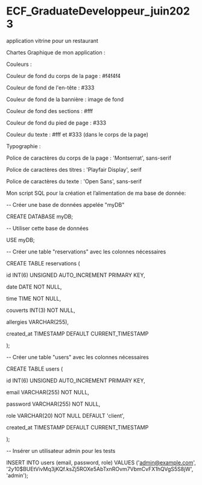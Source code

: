 # ECF_GraduateDeveloppeur_juin2023
application vitrine pour un restaurant

Chartes Graphique de mon application : 

Couleurs : 

Couleur de fond du corps de la page : #f4f4f4 

Couleur de fond de l'en-tête : #333 

Couleur de fond de la bannière : image de fond 

Couleur de fond des sections : #fff 

Couleur de fond du pied de page : #333 

Couleur du texte : #fff et #333 (dans le corps de la page) 

Typographie : 

Police de caractères du corps de la page : 'Montserrat', sans-serif 

Police de caractères des titres : 'Playfair Display', serif 

Police de caractères du texte : 'Open Sans', sans-serif 

 
Mon script SQL pour la création et l’alimentation de ma base de donnée: 

-- Créer une base de données appelée "myDB" 

CREATE DATABASE myDB; 

  
-- Utiliser cette base de données 

USE myDB; 

  
-- Créer une table "reservations" avec les colonnes nécessaires 

CREATE TABLE reservations ( 

  id INT(6) UNSIGNED AUTO_INCREMENT PRIMARY KEY, 

  date DATE NOT NULL, 

  time TIME NOT NULL, 

  couverts INT(3) NOT NULL, 

  allergies VARCHAR(255), 

  created_at TIMESTAMP DEFAULT CURRENT_TIMESTAMP 

); 

 
-- Créer une table "users" avec les colonnes nécessaires 

CREATE TABLE users ( 

  id INT(6) UNSIGNED AUTO_INCREMENT PRIMARY KEY, 

  email VARCHAR(255) NOT NULL, 

  password VARCHAR(255) NOT NULL, 

  role VARCHAR(20) NOT NULL DEFAULT 'client', 

  created_at TIMESTAMP DEFAULT CURRENT_TIMESTAMP 

); 

  
-- Insérer un utilisateur admin pour les tests 

INSERT INTO users (email, password, role) VALUES ('admin@example.com', '$2y$10$BUEtVivMq3jKQf.ksZj5ROXe5AbTxnROvm7VbmCvFX1hQVgS5S8jW', 'admin'); 

 
